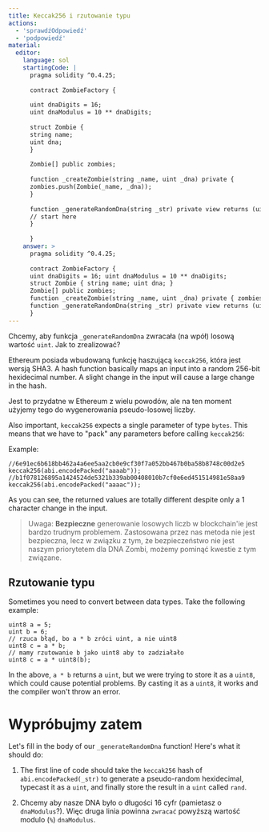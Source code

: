 ```yaml
---
title: Keccak256 i rzutowanie typu
actions:
  - 'sprawdźOdpowiedź'
  - 'podpowiedź'
material:
  editor:
    language: sol
    startingCode: |
      pragma solidity ^0.4.25;
      
      contract ZombieFactory {
      
      uint dnaDigits = 16;
      uint dnaModulus = 10 ** dnaDigits;
      
      struct Zombie {
      string name;
      uint dna;
      }
      
      Zombie[] public zombies;
      
      function _createZombie(string _name, uint _dna) private {
      zombies.push(Zombie(_name, _dna));
      }
      
      function _generateRandomDna(string _str) private view returns (uint) {
      // start here
      }
      
      }
    answer: >
      pragma solidity ^0.4.25;
      
      contract ZombieFactory {
      uint dnaDigits = 16; uint dnaModulus = 10 ** dnaDigits;
      struct Zombie { string name; uint dna; }
      Zombie[] public zombies;
      function _createZombie(string _name, uint _dna) private { zombies.push(Zombie(_name, _dna)); }
      function _generateRandomDna(string _str) private view returns (uint) { uint rand = uint(keccak256(abi.encodePacked(_str))); return rand % dnaModulus; }
      }
---
```

Chcemy, aby funkcja `_generateRandomDna` zwracała (na wpół) losową wartość `uint`. Jak to zrealizować?

Ethereum posiada wbudowaną funkcję haszującą `keccak256`, która jest wersją SHA3. A hash function basically maps an input into a random 256-bit hexidecimal number. A slight change in the input will cause a large change in the hash.

Jest to przydatne w Ethereum z wielu powodów, ale na ten moment użyjemy tego do wygenerowania pseudo-losowej liczby.

Also important, `keccak256` expects a single parameter of type `bytes`. This means that we have to "pack" any parameters before calling `keccak256`:

Example:

    //6e91ec6b618bb462a4a6ee5aa2cb0e9cf30f7a052bb467b0ba58b8748c00d2e5
    keccak256(abi.encodePacked("aaaab"));
    //b1f078126895a1424524de5321b339ab00408010b7cf0e6ed451514981e58aa9
    keccak256(abi.encodePacked("aaaac"));
    

As you can see, the returned values are totally different despite only a 1 character change in the input.

> Uwaga: **Bezpieczne** generowanie losowych liczb w blockchain'ie jest bardzo trudnym problemem. Zastosowana przez nas metoda nie jest bezpieczna, lecz w związku z tym, że bezpieczeństwo nie jest naszym priorytetem dla DNA Zombi, możemy pominąć kwestie z tym związane.

## Rzutowanie typu

Sometimes you need to convert between data types. Take the following example:

    uint8 a = 5;
    uint b = 6;
    // rzuca błąd, bo a * b zróci uint, a nie uint8
    uint8 c = a * b; 
    // mamy rzutowanie b jako uint8 aby to zadziałało
    uint8 c = a * uint8(b); 
    

In the above, `a * b` returns a `uint`, but we were trying to store it as a `uint8`, which could cause potential problems. By casting it as a `uint8`, it works and the compiler won't throw an error.

# Wypróbujmy zatem

Let's fill in the body of our `_generateRandomDna` function! Here's what it should do:

1. The first line of code should take the `keccak256` hash of `abi.encodePacked(_str)` to generate a pseudo-random hexidecimal, typecast it as a `uint`, and finally store the result in a `uint` called `rand`.

2. Chcemy aby nasze DNA było o długości 16 cyfr (pamietasz o `dnaModulus`?). Więc druga linia powinna `zwracać` powyższą wartość modulo (`%`) `dnaModulus`.